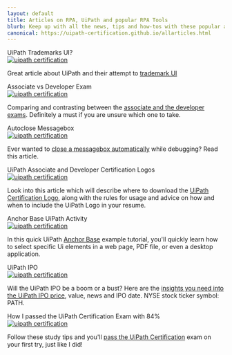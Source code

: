 ```yaml
---
layout: default
title: Articles on RPA, UiPath and popular RPA Tools 
blurb: Keep up with all the news, tips and how-tos with these popular articles on RPA, UiPath and various RPA Tools
canonical: https://uipath-certification.github.io/allarticles.html
---
```


<div class="row">
<div class="col-12 col-xs-12 col-sm-6 col-md-6 col-lg-4 col-xl-4 mb-2 d-flex align-items-stretch">
    <div class="card">
        <div class="card-header">UiPath Trademarks UI?</div>
        <a href="https://uipath-certification.github.io/2021/04/18/uipath-ui-trademark-application.html"><img src="/assets/uipath-trademark-ui-application.jpg" class="card-img-top" alt="uipath certification" /></a>
        <div class="card-body d-flex flex-column">
            <p class="card-text">Great article about UiPath and their attempt to <a href="https://uipath-certification.github.io/2021/04/18/uipath-ui-trademark-application.html">trademark UI</a></p>
        </div>
    </div>
</div>

<div class="col-12 col-xs-12 col-sm-6 col-md-6 col-lg-4 col-xl-4 mb-2 d-flex align-items-stretch">
    <div class="card">
        <div class="card-header">Associate vs Developer Exam</div>
        <a href="https://uipath-certification.github.io/2021/04/18/compare-rpa-certifications-associate-vs-developer-uipath.html"><img src="/assets/memes/uipath-meme-developer-vs-associate-exam.jpg" class="card-img-top" alt="uipath certification" /></a>
        <div class="card-body d-flex flex-column">
            <p class="card-text">Comparing and contrasting between the <a href="https://uipath-certification.github.io/2021/04/18/compare-rpa-certifications-associate-vs-developer-uipath.html">associate and the developer exams</a>. Definitely a must if you are unsure which one to take.</p>
        </div>
    </div>
</div>
<div class="col-12 col-xs-12 col-sm-6 col-md-6 col-lg-4 col-xl-4 mb-2 d-flex align-items-stretch">
    <div class="card">
        <div class="card-header">Autoclose Messagebox</div>
        <a href="https://uipath-certification.github.io/2021/04/12/autoclosing-message-boxes.html"><img src="/assets/Messagebox-gone-Meme.jpg" class="card-img-top" alt="uipath certification" /></a>
        <div class="card-body d-flex flex-column">
            <p class="card-text">Ever wanted to <a href="https://uipath-certification.github.io/2021/04/12/autoclosing-message-boxes.html">close a messagebox automatically</a> while debugging? Read this article.</p>
        </div>
    </div>
</div>
<div class="col-12 col-xs-12 col-sm-6 col-md-6 col-lg-4 col-xl-4 mb-2 d-flex align-items-stretch">
    <div class="card">
        <div class="card-header">UiPath Associate and Developer Certification Logos</div>
        <a href="https://uipath-certification.github.io//2021/03/29/uipath-certification-logo.html"><img src="/assets/uipath-associate-developer-certification-roadmap.jpg" class="card-img-top" alt="uipath certification" /></a>
        <div class="card-body d-flex flex-column">
            <p class="card-text">Look into this article which will describe where to download the <a href="https://uipath-certification.github.io//2021/03/29/uipath-certification-logo.html">UiPath Certification Logo</a>, along with the rules for usage and advice on how and when to include the UiPath Logo in your resume.</p>
        </div>
    </div>
</div>

<div class="col-12 col-xs-12 col-sm-6 col-md-6 col-lg-4 col-xl-4 mb-2 d-flex align-items-stretch">
    <div class="card">
        <div class="card-header">Anchor Base UiPath Activity</div>
        <a href="https://uipath-certification.github.io/2021/04/03/uipath-anchor-base-example-tutorial.html"><img src="/assets/anders-jensen.jpg" class="card-img-top" alt="uipath certification" /></a>
        <div class="card-body d-flex flex-column">
            <p class="card-text">In this quick UiPath <a href="https://uipath-certification.github.io/2021/04/03/uipath-anchor-base-example-tutorial.html">Anchor Base</a> example tutorial, you'll quickly learn how to select specific Ui elements in a web page, PDF file, or even a desktop application.</p>
        </div>
    </div>
</div>
<div class="col-12 col-xs-12 col-sm-6 col-md-6 col-lg-4 col-xl-4 mb-2 d-flex align-items-stretch">
    <div class="card">
        <div class="card-header">UiPath IPO</div>
        <a href="https://uipath-certification.github.io/2021/04/09/ipo-uipath-stock-price-value.html"><img src="/assets/uipath-ipo-stock.jpg" class="card-img-top" alt="uipath certification" /></a>
        <div class="card-body d-flex flex-column">
            <p class="card-text">Will the UiPath IPO be a boom or a bust? Here are the <a href="https://uipath-certification.github.io/2021/04/09/ipo-uipath-stock-price-value.html">insights you need into the UiPath IPO price</a>, value, news and IPO date. NYSE stock ticker symbol: PATH.</p>
        </div>
    </div>
</div>
<div class="col-12 col-xs-12 col-sm-6 col-md-6 col-lg-4 col-xl-4 mb-2 d-flex align-items-stretch">
    <div class="card">
        <div class="card-header">How I passed the UiPath Certification Exam with 84%</div>
        <a href="https://uipath-certification.github.io//2021/03/27/uipath-certification-study-tips.html"><img src="/assets/uipath-certification-study-guide.gif" class="card-img-top" alt="uipath certification" /></a>
        <div class="card-body d-flex flex-column">
            <p class="card-text">Follow these study tips and you'll <a href="https://uipath-certification.github.io//2021/03/27/uipath-certification-study-tips.html">pass the UiPath Certification</a> exam on your first try, just like I did!</p>
        </div>
    </div>
</div>

</div>
